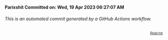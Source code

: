 **Parixshit Committed on: Wed, 19 Apr 2023 06:27:07 AM** <!-- e44b6e80-15ae-4418-acd7-09ee57ad702e -->

###### This is an automated commit generated by a GitHub Actions workflow.

<div align="right"><sub><sup><a href="https://github.com/Parixshit/AutoCommit.git">Read me</a></sup></sub></div>
